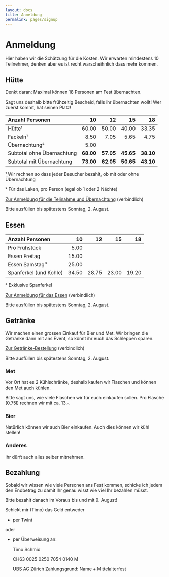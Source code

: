 ```yaml
---
layout: docs
title: Anmeldung
permalink: pages/signup
---
```


# Anmeldung

Hier haben wir die Schätzung für die Kosten. Wir erwarten mindestens 10 Teilnehmer, denken aber es ist recht warscheihnlich dass mehr kommen.

## Hütte

Denkt daran: Maximal können 18 Personen am Fest übernachten.

Sagt uns deshalb bitte frühzeitig Bescheid, falls ihr übernachten wollt!
Wer zuerst kommt, hat seinen Platz!


| Anzahl Personen            |        10 |        12 |        15 |        18 |
|:---------------------------|----------:|----------:|----------:|----------:|
| Hütte¹                     |     60.00 |     50.00 |     40.00 |     33.35 |
| Fackeln¹                   |      8.50 |      7.05 |      5.65 |      4.75 |
| Übernachtung²              |      5.00                                     |
| Subtotal ohne Übernachtung | **68.00** | **57.05** | **45.65** | **38.10** |
| Subtotal mit Übernachtung  | **73.00** | **62.05** | **50.65** | **43.10** |

¹ Wir rechnen so dass jeder Besucher bezahlt, ob mit oder ohne Übernachtung

² Für das Laken, pro Person (egal ob 1 oder 2 Nächte)

<a href="https://forms.gle/xVDro3bBDFeF6E1s8" target="_blank">Zur Anmeldung für die Telinahme und Übernachtung</a> (verbindlich)

Bitte ausfüllen bis spätestens Sonntag, 2. August.

## Essen

| Anzahl Personen        |        10 |        12 |        15 |        18 |
|:-----------------------|----------:|----------:|----------:|----------:|
| Pro Frühstück          |      5.00                                     |
| Essen Freitag          |     15.00                                     |
| Essen Samstag³         |     25.00                                     |
| Spanferkel (und Kohle) |     34.50 |     28.75 |     23.00 |     19.20 |

³ Exklusive Spanferkel

<a href="https://forms.gle/4X8q21FVxjqiaXZPA" target="_blank">Zur Anmeldung für das Essen</a> (verbindlich)

Bitte ausfüllen bis spätestens Sonntag, 2. August.

## Getränke

Wir machen einen grossen Einkauf für Bier und Met.
Wir bringen die Getränke dann mit ans Event, so könnt ihr euch das Schleppen sparen.

<a href="https://forms.gle/iD4FJFNALUbtFzcK7" target="_blank">Zur Getränke-Bestellung</a> (verbindlich)

Bitte ausfüllen bis spätestens Sonntag, 2. August.

### Met

Vor Ort hat es 2 Kühlschränke, deshalb kaufen wir Flaschen und können den Met auch kühlen.

Bitte sagt uns, wie viele Flaschen wir für euch einkaufen sollen. Pro Flasche (0.75l) rechnen wir mit ca. 13.-.

### Bier

Natürlich können wir auch Bier einkaufen. Auch dies können wir kühl stellen!

### Anderes

Ihr dürft auch alles selber mitnehmen.

## Bezahlung

Sobald wir wissen wie viele Personen ans Fest kommen, schicke ich jedem den Endbetrag zu damit Ihr genau wisst wie viel Ihr bezahlen müsst.

Bitte bezahlt danach im Voraus bis und mit 9. August!

Schickt mir (Timo) das Geld entweder

* per Twint

oder

* per Überweisung an:
  
  Timo Schmid
  
  CH63 0025 0250 7054 0140 M
  
  UBS AG Zürich
  Zahlungsgrund: Name + Mittelalterfest
